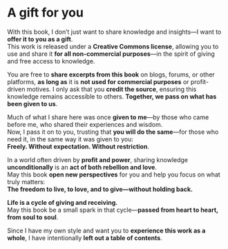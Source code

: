 # A gift for you

With this book, I don’t just want to share knowledge and insights—I want to **offer it to you as a gift**.  
This work is released under a **Creative Commons license**, allowing you to use and share it **for all non-commercial purposes**—in the spirit of giving and free access to knowledge.  

You are free to **share excerpts from this book** on blogs, forums, or other platforms, **as long as** it is **not used for commercial purposes** or profit-driven motives. I only ask that you **credit the source**, ensuring this knowledge remains accessible to others. **Together, we pass on what has been given to us**.  

Much of what I share here was once **given to me**—by those who came before me, who shared their experiences and wisdom.  
Now, I pass it on to you, trusting that **you will do the same**—for those who need it, in the same way it was given to you:  
**Freely. Without expectation. Without restriction**.  

In a world often driven by **profit and power**, sharing knowledge **unconditionally** is an **act of both rebellion and love**.  
May this book **open new perspectives** for you and help you focus on what truly matters:  
**The freedom to live, to love, and to give—without holding back.**  

**Life is a cycle of giving and receiving.**  
May this book be a small spark in that cycle—**passed from heart to heart, from soul to soul**.  

Since I have my own style and want you to **experience this work as a whole**, I have intentionally **left out a table of contents**.  